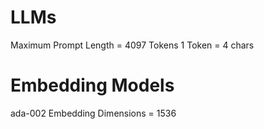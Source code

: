 # LLMs 
Maximum Prompt Length = 4097 Tokens
1 Token = 4 chars

# Embedding Models
ada-002 Embedding Dimensions = 1536